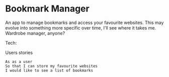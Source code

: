 # Bookmark Manager

An app to manage bookmarks and access your favourite websites. This may evolve into something more specific over time, I'll see where it takes me. Wardrobe manager, anyone?

Tech:

Users stories

```
As as a user
So that I can store my favourite websites
I would like to see a list of bookmarks
```
